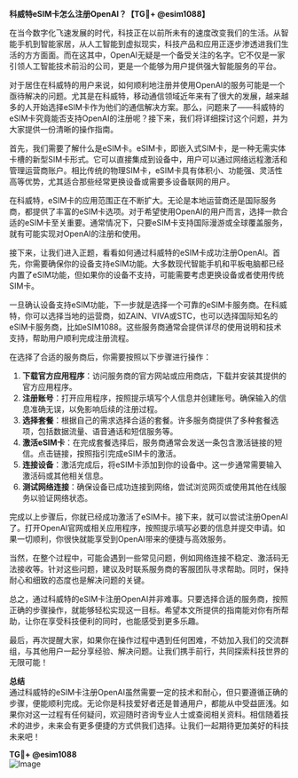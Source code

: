 **科威特eSIM卡怎么注册OpenAI？【TG💪+ @esim1088】**

在当今数字化飞速发展的时代，科技正在以前所未有的速度改变我们的生活。从智能手机到智能家居，从人工智能到虚拟现实，科技产品和应用正逐步渗透进我们生活的方方面面。而在这其中，OpenAI无疑是一个备受关注的名字。它不仅是一家引领人工智能技术前沿的公司，更是一个能够为用户提供强大智能服务的平台。

对于居住在科威特的用户来说，如何顺利地注册并使用OpenAI的服务可能是一个亟待解决的问题。尤其是在科威特，移动通信领域近年来有了很大的发展，越来越多的人开始选择eSIM卡作为他们的通信解决方案。那么，问题来了——科威特的eSIM卡究竟能否支持OpenAI的注册呢？接下来，我们将详细探讨这个问题，并为大家提供一份清晰的操作指南。

首先，我们需要了解什么是eSIM卡。eSIM卡，即嵌入式SIM卡，是一种无需实体卡槽的新型SIM卡形式。它可以直接集成到设备中，用户可以通过网络远程激活和管理运营商账户。相比传统的物理SIM卡，eSIM卡具有体积小、功能强、灵活性高等优势，尤其适合那些经常更换设备或需要多设备联网的用户。

在科威特，eSIM卡的应用范围正在不断扩大。无论是本地运营商还是国际服务商，都提供了丰富的eSIM卡选项。对于希望使用OpenAI的用户而言，选择一款合适的eSIM卡至关重要。通常情况下，只要eSIM卡支持国际漫游或全球覆盖服务，就有可能实现对OpenAI的注册和使用。

接下来，让我们进入正题，看看如何通过科威特的eSIM卡成功注册OpenAI。首先，你需要确保你的设备支持eSIM功能。大多数现代智能手机和平板电脑都已经内置了eSIM功能，但如果你的设备不支持，可能需要考虑更换设备或者使用传统SIM卡。

一旦确认设备支持eSIM功能，下一步就是选择一个可靠的eSIM卡服务商。在科威特，你可以选择当地的运营商，如ZAIN、VIVA或STC，也可以选择国际知名的eSIM卡服务商，比如eSIM1088。这些服务商通常会提供详尽的使用说明和技术支持，帮助用户顺利完成注册流程。

在选择了合适的服务商后，你需要按照以下步骤进行操作：

1. **下载官方应用程序**：访问服务商的官方网站或应用商店，下载并安装其提供的官方应用程序。
2. **注册账号**：打开应用程序，按照提示填写个人信息并创建账号。确保输入的信息准确无误，以免影响后续的注册过程。
3. **选择套餐**：根据自己的需求选择合适的套餐。许多服务商提供了多种套餐选项，包括数据流量、语音通话和短信服务等。
4. **激活eSIM卡**：在完成套餐选择后，服务商通常会发送一条包含激活链接的短信。点击链接，按照指引完成eSIM卡的激活。
5. **连接设备**：激活完成后，将eSIM卡添加到你的设备中。这一步通常需要输入激活码或其他相关信息。
6. **测试网络连接**：确保设备已成功连接到网络，尝试浏览网页或使用其他在线服务以验证网络状态。

完成以上步骤后，你就已经成功激活了eSIM卡。接下来，就可以尝试注册OpenAI了。打开OpenAI官网或相关应用程序，按照提示填写必要的信息并提交申请。如果一切顺利，你很快就能享受到OpenAI带来的便捷与高效服务。

当然，在整个过程中，可能会遇到一些常见问题，例如网络连接不稳定、激活码无法接收等。针对这些问题，建议及时联系服务商的客服团队寻求帮助。同时，保持耐心和细致的态度也是解决问题的关键。

总之，通过科威特的eSIM卡注册OpenAI并非难事。只要选择合适的服务商，按照正确的步骤操作，就能够轻松实现这一目标。希望本文所提供的指南能对你有所帮助，让你在享受科技便利的同时，也能感受到更多乐趣。

最后，再次提醒大家，如果你在操作过程中遇到任何困难，不妨加入我们的交流群组，与其他用户一起分享经验、解决问题。让我们携手前行，共同探索科技世界的无限可能！

**总结**  
通过科威特的eSIM卡注册OpenAI虽然需要一定的技术和耐心，但只要遵循正确的步骤，便能顺利完成。无论你是科技爱好者还是普通用户，都能从中受益匪浅。如果你对这一过程有任何疑问，欢迎随时咨询专业人士或查阅相关资料。相信随着技术的进步，未来会有更多便捷的方式供我们选择。让我们一起期待更加美好的科技未来吧！

**TG💪+ @esim1088**  
![Image](https://i.postimg.cc/4NQfJmqS/Snipaste-2025-05-13-00-14-12.png)